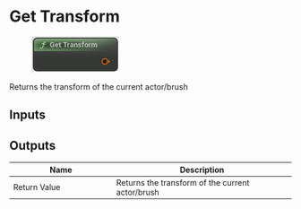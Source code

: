 # Get Transform

<div align="left" data-full-width="false">

<figure><img src="../../../.gitbook/assets/Get_Transform.png" alt=""><figcaption></figcaption></figure>

</div>

Returns the transform of the current actor/brush

## Inputs

## Outputs

<table><thead><tr><th width="170">Name</th><th>Description</th></tr></thead><tbody><tr><td>Return Value</td><td>Returns the transform of the current actor/brush</td></tr></tbody></table>
